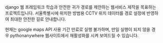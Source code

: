 django 웹 프레임워크 학습과 안전한 귀가 경로를 제안하는 웹서비스 제작을 목표하는 프로젝트입니다.
서울특별시에 위치한 방범용 CCTV 위치 데이터를 경로 설정에 반영하여 최대한 안전한 길로 안내합니다.

현재는 google maps API 사용 기간 만료로 실행 불가하며,
만일 실행이 되지 않을 경우 pythonanywhere 웹사이트에서 재활성화를 시켜 보여드릴 수 있습니다.

